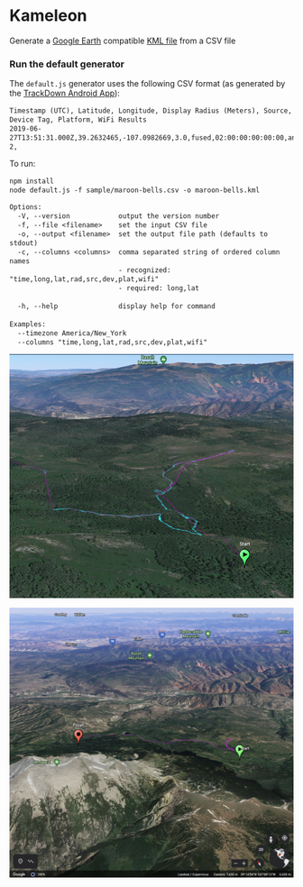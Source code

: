 # Kameleon
Generate a [Google Earth](https://www.google.com/earth/) compatible [KML file](https://developers.google.com/kml/documentation/kml_tut) from a CSV file

### Run the default generator
The `default.js` generator uses the following CSV format (as generated by the [TrackDown Android App](https://github.com/Mierenga/track-down-android)):
```
Timestamp (UTC), Latitude, Longitude, Display Radius (Meters), Source, Device Tag, Platform, WiFi Results
2019-06-27T13:51:31.000Z,39.2632465,-107.0982669,3.0,fused,02:00:00:00:00:00,android/Google/Pixel 2,
```

To run:
```
npm install
node default.js -f sample/maroon-bells.csv -o maroon-bells.kml
```

```
Options:
  -V, --version            output the version number
  -f, --file <filename>    set the input CSV file
  -o, --output <filename>  set the output file path (defaults to stdout)
  -c, --columns <columns>  comma separated string of ordered column names
                           - recognized: "time,long,lat,rad,src,dev,plat,wifi"
                           - required: long,lat
  
  -h, --help               display help for command

Examples:
  --timezone America/New_York
  --columns "time,long,lat,rad,src,dev,plat,wifi"
```

![start marker](google-earth-screenshots/start-marker.png)

![start to finish](google-earth-screenshots/start-to-finish.png)